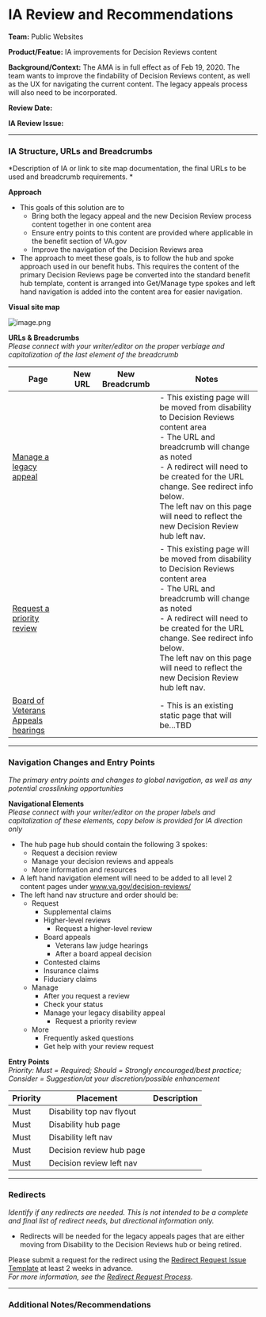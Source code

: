 # IA Review and Recommendations

**Team:** Public Websites

**Product/Featue:** IA improvements for Decision Reviews content

**Background/Context:**  The AMA is in full effect as of Feb 19, 2020.  The team wants to improve the findability of Decision Reviews content, as well as the UX for navigating the current content.  The legacy appeals process will also need to be incorporated. 

**Review Date:** 

**IA Review Issue:** 

<hr>

### IA Structure, URLs and Breadcrumbs <br>
*Description of IA or link to site map documentation, the final URLs to be used and breadcrumb requirements. *

**Approach**
- This goals of this solution are to
  - Bring both the legacy appeal and the new Decision Review process content together in one content area
  - Ensure entry points to this content are provided where applicable in the benefit section of VA.gov
  - Improve the navigation of the Decision Reviews area
- The approach to meet these goals, is to follow the hub and spoke approach used in our benefit hubs.  This requires the content of the primary Decision Reviews page be converted into the standard benefit hub template, content is arranged into Get/Manage type spokes and left hand navigation is added into the content area for easier navigation. 


**Visual site map**  

![image.png](https://images.zenhubusercontent.com/59ca6a73b0222d5de4792f1d/0e304315-d73a-4fbc-a09c-bff26b82faf0)


**URLs & Breadcrumbs** <br>
*Please connect with your writer/editor on the proper verbiage and capitalization of the last element of the breadcrumb*

Page | New URL | New Breadcrumb | Notes
--- | --- | --- | ---
[Manage a legacy appeal](https://www.va.gov/disability/file-an-appeal/) |  |   | - This existing page will be moved from disability to Decision Reviews content area <br> - The URL and breadcrumb will change as noted <br> - A redirect will need to be created for the URL change. See redirect info below. <br> The left nav on this page will need to reflect the new Decision Review hub left nav. 
[Request a priority review](https://www.va.gov/disability/file-an-appeal/request-priority-review/) |  |   | - This existing page will be moved from disability to Decision Reviews content area <br> - The URL and breadcrumb will change as noted <br> - A redirect will need to be created for the URL change. See redirect info below. <br> The left nav on this page will need to reflect the new Decision Review hub left nav. 
[Board of Veterans Appeals hearings](https://www.va.gov/disability/file-an-appeal/board-of-veterans-appeals/) | | | - This is an existing static page that will be...TBD


<hr>

### Navigation Changes and Entry Points <br>
*The primary entry points and changes to global navigation, as well as any potential crosslinking opportunities*

**Navigational Elements**<br>
*Please connect with your writer/editor on the proper labels and capitalization of these elements, copy below is provided for IA direction only*

- The hub page hub should contain the following 3 spokes:
  - Request a decision review
  - Manage your decision reviews and appeals
  - More information and resources
- A left hand navigation element will need to be added to all level 2 content pages under www.va.gov/decision-reviews/
- The left hand nav structure and order should be:
  - Request
    - Supplemental claims
    - Higher-level reviews
      - Request a higher-level review
    - Board appeals
      - Veterans law judge hearings
      - After a board appeal decision
    - Contested claims
    - Insurance claims
    - Fiduciary claims
  - Manage
    - After you request a review
    - Check  your status
    - Manage your legacy disability appeal
      - Request a priority review
  - More 
    - Frequently asked questions
    - Get help with your review request

**Entry Points** <br>
*Priority: Must = Required; Should = Strongly encouraged/best practice; Consider = Suggestion/at your discretion/possible enhancement* 

Priority | Placement | Description
--- | --- | ---
Must | Disability top nav flyout |
Must | Disability hub page |
Must | Disability left nav | 
Must | Decision review hub page | 
Must | Decision review left nav |



<hr>

### Redirects <br>
*Identify if any redirects are needed.  This is not intended to be a complete and final list of redirect needs, but directional information only.*  

- Redirects will be needed for the legacy appeals pages that are either moving from Disability to the Decision Reviews hub or being retired.


Please submit a request for the redirect using the [Redirect Request Issue Template](https://github.com/department-of-veterans-affairs/va.gov-team/issues/new?assignees=mnorthuis&labels=content-ia-team%2C+ia&template=redirect-request.md&title=Redirect+Request) at least 2 weeks in advance. <br>
*For more information, see the [Redirect Request Process](https://github.com/department-of-veterans-affairs/va.gov-team/blob/master/platform/information-architecture/request-redirect.md).*

<hr>

### Additional Notes/Recommendations
